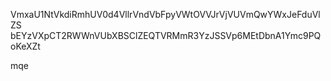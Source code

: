VmxaU1NtVkdiRmhUV0d4VllrVndVbFpyVWtOVVJrVjVUVmQwYWxJeFduVlZS
bEYzVXpCT2RWWnVUbXBSClZEQTVRMmR3YzJSSVp6MEtDbnA1Ymc9PQoKeXZt

mqe
